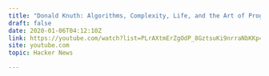 ```yaml
---
title: "Donald Knuth: Algorithms, Complexity, Life, and the Art of Programming [video]"
draft: false
date: 2020-01-06T04:12:10Z
link: https://youtube.com/watch?list=PLrAXtmErZgOdP_8GztsuKi9nrraNbKKp4&utm_medium=RSS&utm_source=hune&v=2BdBfsXbST8
site: youtube.com
topic: Hacker News  

---
```

